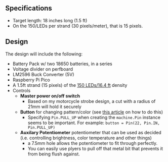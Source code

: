 ## Specifications
- Target length: 18 inches long (1.5 ft)
- On the 150/LEDs per strand (30 pixels/meter), that is 15 pixels.

## Design
The design will include the following:
- Battery Pack w/ two 18650 batteries, in a series
- Voltage divider on perfboard
- LM2596 Buck Converter (5V)
- Raspberry Pi Pico
- A 1.5ft strand (15 pixels) of the [150 LEDs/16.4 ft](https://a.co/d/0i7U9awN) density
- Controls
    - **Master power on/off switch**
        - Based on my motorcycle strobe design, a cut with a radius of 21mm will hold it securely
    - **Button** for changing pattern/color (see [this article](https://www.hackster.io/Ramji_Patel/raspberry-pi-pico-and-button-321059) on how to do this)
        - Specifying `Pin.PULL_UP` when creating the `machine.Pin` instance seems to be important. For example: `button = Pin(22, Pin.IN, Pin.PULL_UP)`
    - **Auxilary Potentiometer** potentiometer that can be used as decided (i.e. controlling brightness, color temperature and other things)
        - a 7.5mm hole allows the potentiometer to fit through perfectly.
        - You can easily use plyers to pull off that metal bit that prevents it from being flush against.